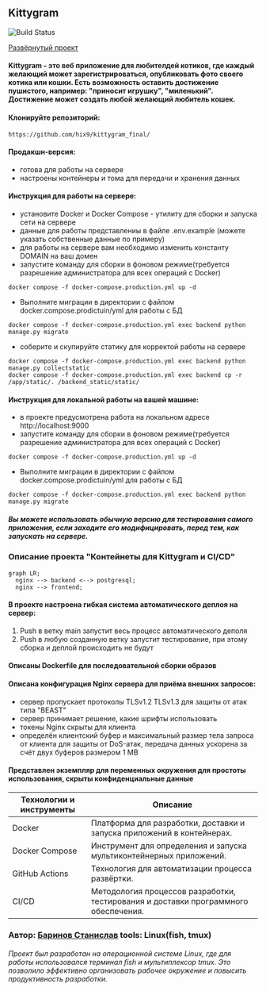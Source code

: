 ## Kittygram
![Build Status](https://github.com/hix9/kittygram_final/actions/workflows/main.yml/badge.svg)

[Развёрнутый проект](https://kitty-test.sytes.net/)
#### Kittygram - это веб приложение для любителдей котиков, где каждый желающий может зарегистрироваться, опубликовать фото своего котика или кошки. Есть возможность оставить достижение пушистого, например: "приносит игрушку", "миленький". Достижение может создать любой желающий любитель кошек.
#### Клонируйте репозиторий:
```
https://github.com/hix9/kittygram_final/
```
#### Продакшн-версия:
 - готова для работы на сервере
 - настроены контейнеры и тома для передачи и хранения данных
#### Инструкция для работы на сервере:
 - установите Docker и Docker Compose - утилиту для сборки и запуска сети на сервере
 - данные для работы представлениы в файле .env.example (можете указать собственные данные по примеру)
 - для работы на сервере вам необходимо изменить константу DOMAIN на ваш домен
 - запустите команду для сборки в фоновом режиме(требуется разрешение администратора для всех операций с Docker)
```
docker compose -f docker-compose.production.yml up -d
```
 - Выполните миграции в директории с файлом docker.compose.prodictuin/yml для работы с БД
```
docker compose -f docker-compose.production.yml exec backend python manage.py migrate
```
 - соберите и скупируйте статику для корректой работы на сервере
```
docker compose -f docker-compose.production.yml exec backend python manage.py collectstatic
docker compose -f docker-compose.production.yml exec backend cp -r /app/static/. /backend_static/static/
```
#### Инструкция для локальной работы на вашей машине:
 - в проекте предусмотрена работа на локальном адресе http://localhost:9000
 - запустите команду для сборки в фоновом режиме(требуется разрешение администратора для всех операций с Docker)
```
docker compose -f docker-compose.production.yml up -d
```
 - Выполните миграции в директории с файлом docker.compose.prodictuin/yml для работы с БД
```
docker compose -f docker-compose.production.yml exec backend python manage.py migrate
```
##### Вы можете использовать обычную версию для тестирования самого приложения, если заходите его модифицировать, перед тем, как запускать на сервере.
### Описание проекта "Контейнеты для Kittygram и CI/CD"
```mermaid
graph LR;
  nginx --> backend <--> postgresql;
  nginx --> frontend;
```
#### В проекте настроена гибкая система автоматического деплоя на сервер:
1. Push в ветку main запустит весь процесс автоматического деполя
2. Push в любую созданную ветку запустит тестирование, при этому сборка и деплой происходить не будут
#### Описаны Dockerfile для последовательной сборки образов
#### Описана конфигурация Nginx сервера для приёма внешних запросов:
 - сервер пропускает протоколы TLSv1.2 TLSv1.3 для защиты от атак типа "BEAST"
 - сервер принимает решение, какие шрифты использовать
 - токены Nginx скрыты для клиента
 - определён клиентский буфер и максимальный размер тела запроса от клиента для защиты от DoS-атак, передача данных ускорена за счёт двух буферов размером 1 MB
#### Представлен экземпляр для переменных окружения для простоты использования, скрыты конфиденциальные данные
| Технологии и инструменты | Описание |
| --- | --- |
| Docker | Платформа для разработки, доставки и запуска приложений в контейнерах. |
| Docker Compose | Инструмент для определения и запуска мультиконтейнерных приложений. |
| GitHub Actions | Технология для автоматизации процесса развёртки. |
| CI/CD | Методология процессов разработки, тестирования и доставки программного обеспечения. |
### Автор: [Баринов Станислав](https://github.com/hix9) tools: Linux(fish, tmux)
###### Проект был разработан на операционной системе Linux, где для работы использовался терминал fish и мультиплексор tmux. Это позволило эффективно организовать рабочее окружение и повысить продуктивность разработки.